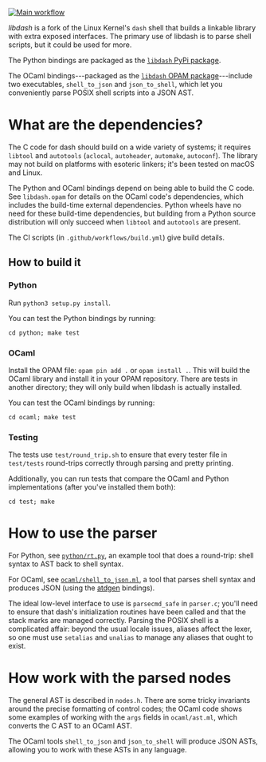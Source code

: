 [![Main workflow](https://github.com/mgree/libdash/actions/workflows/build.yml/badge.svg)](https://github.com/mgree/libdash/actions/workflows/build.yml)

*libdash* is a fork of the Linux Kernel's `dash` shell that builds a linkable library with extra exposed interfaces. The primary use of libdash is to parse shell scripts, but it could be used for more.

The Python bindings are packaged as the [`libdash` PyPi package](https://pypi.org/project/libdash/).

The OCaml bindings---packaged as the [`libdash` OPAM package](https://opam.ocaml.org/packages/libdash/)---include two executables, `shell_to_json` and `json_to_shell`, which let you conveniently parse POSIX shell scripts into a JSON AST.

# What are the dependencies?

The C code for dash should build on a wide variety of systems; it requires `libtool` and `autotools` (`aclocal`, `autoheader`, `automake`, `autoconf`). The library may not build on platforms with esoteric linkers; it's been tested on macOS and Linux.

The Python and OCaml bindings depend on being able to build the C code. See `libdash.opam` for details on the OCaml code's dependencies, which includes the build-time external dependencies. Python wheels have no need for these build-time dependencies, but building from a Python source distribution will only succeed when `libtool` and `autotools` are present.

The CI scripts (in `.github/workflows/build.yml`) give build details.

## How to build it

### Python

Run `python3 setup.py install`.

You can test the Python bindings by running:

```
cd python; make test
```

### OCaml

Install the OPAM file: `opam pin add .` or `opam install .`. This will build the OCaml library and install it in your OPAM repository. There are tests in another directory; they will only build when libdash is actually installed.

You can test the OCaml bindings by running:

```
cd ocaml; make test
```

### Testing

The tests use `test/round_trip.sh` to ensure that every tester file in `test/tests` round-trips correctly through parsing and pretty printing.

Additionally, you can run tests that compare the OCaml and Python implementations (after you've installed them both):

```
cd test; make
```

# How to use the parser

For Python, see [`python/rt.py`](https://github.com/mgree/libdash/blob/master/python/rt.py), an example tool that does a round-trip: shell syntax to AST back to shell syntax.

For OCaml, see [`ocaml/shell_to_json.ml`](https://github.com/mgree/libdash/blob/master/ocaml/shell_to_json.ml), a tool that parses shell syntax and produces JSON (using the [atdgen](https://opam.ocaml.org/packages/atdgen/) bindings).

The ideal low-level interface to use is `parsecmd_safe` in `parser.c`; you'll need to ensure that dash's initialization routines have been called and that the stack marks are managed correctly. Parsing the POSIX shell is a complicated affair: beyond the usual locale issues, aliases affect the lexer, so one must use `setalias` and `unalias` to manage any aliases that ought to exist.

# How work with the parsed nodes

The general AST is described in `nodes.h`. There are some tricky invariants around the precise formatting of control codes; the OCaml code shows some examples of working with the `args` fields in `ocaml/ast.ml`, which converts the C AST to an OCaml AST.

The OCaml tools `shell_to_json` and `json_to_shell` will produce JSON ASTs, allowing you to work with these ASTs in any language.

